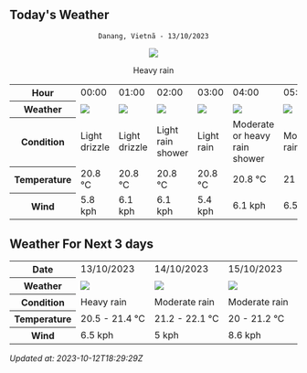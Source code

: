 ## Today's Weather
<div align="center">


`Danang, Vietnã - 13/10/2023`

<img src="https://cdn.weatherapi.com/weather/64x64/day/308.png"/>

Heavy rain

</div>


<table>
    <tr>
        <th>Hour</th>
        <td>00:00</td><td>01:00</td><td>02:00</td><td>03:00</td><td>04:00</td><td>05:00</td><td>06:00</td><td>07:00</td><td>08:00</td><td>09:00</td><td>10:00</td><td>11:00</td><td>12:00</td><td>13:00</td><td>14:00</td><td>15:00</td><td>16:00</td><td>17:00</td><td>18:00</td><td>19:00</td><td>20:00</td><td>21:00</td><td>22:00</td><td>23:00</td>
    </tr>
    <tr>
        <th>Weather</th>
        <td><img src="https://cdn.weatherapi.com/weather/64x64/night/266.png"></img></td><td><img src="https://cdn.weatherapi.com/weather/64x64/night/266.png"></img></td><td><img src="https://cdn.weatherapi.com/weather/64x64/night/353.png"></img></td><td><img src="https://cdn.weatherapi.com/weather/64x64/night/296.png"></img></td><td><img src="https://cdn.weatherapi.com/weather/64x64/night/356.png"></img></td><td><img src="https://cdn.weatherapi.com/weather/64x64/night/302.png"></img></td><td><img src="https://cdn.weatherapi.com/weather/64x64/day/356.png"></img></td><td><img src="https://cdn.weatherapi.com/weather/64x64/day/356.png"></img></td><td><img src="https://cdn.weatherapi.com/weather/64x64/day/302.png"></img></td><td><img src="https://cdn.weatherapi.com/weather/64x64/day/353.png"></img></td><td><img src="https://cdn.weatherapi.com/weather/64x64/day/356.png"></img></td><td><img src="https://cdn.weatherapi.com/weather/64x64/day/356.png"></img></td><td><img src="https://cdn.weatherapi.com/weather/64x64/day/353.png"></img></td><td><img src="https://cdn.weatherapi.com/weather/64x64/day/353.png"></img></td><td><img src="https://cdn.weatherapi.com/weather/64x64/day/296.png"></img></td><td><img src="https://cdn.weatherapi.com/weather/64x64/day/296.png"></img></td><td><img src="https://cdn.weatherapi.com/weather/64x64/day/296.png"></img></td><td><img src="https://cdn.weatherapi.com/weather/64x64/day/353.png"></img></td><td><img src="https://cdn.weatherapi.com/weather/64x64/night/353.png"></img></td><td><img src="https://cdn.weatherapi.com/weather/64x64/night/353.png"></img></td><td><img src="https://cdn.weatherapi.com/weather/64x64/night/266.png"></img></td><td><img src="https://cdn.weatherapi.com/weather/64x64/night/266.png"></img></td><td><img src="https://cdn.weatherapi.com/weather/64x64/night/266.png"></img></td><td><img src="https://cdn.weatherapi.com/weather/64x64/night/266.png"></img></td>
    </tr>
    <tr>
        <th>Condition</th>
        <td width="200px">Light drizzle</td><td width="200px">Light drizzle</td><td width="200px">Light rain shower</td><td width="200px">Light rain</td><td width="200px">Moderate or heavy rain shower</td><td width="200px">Moderate rain</td><td width="200px">Moderate or heavy rain shower</td><td width="200px">Moderate or heavy rain shower</td><td width="200px">Moderate rain</td><td width="200px">Light rain shower</td><td width="200px">Moderate or heavy rain shower</td><td width="200px">Moderate or heavy rain shower</td><td width="200px">Light rain shower</td><td width="200px">Light rain shower</td><td width="200px">Light rain</td><td width="200px">Light rain</td><td width="200px">Light rain</td><td width="200px">Light rain shower</td><td width="200px">Light rain shower</td><td width="200px">Light rain shower</td><td width="200px">Light drizzle</td><td width="200px">Light drizzle</td><td width="200px">Light drizzle</td><td width="200px">Light drizzle</td>
    </tr>
    <tr>
        <th>Temperature</th>
        <td>20.8 °C</td><td>20.8 °C</td><td>20.8 °C</td><td>20.8 °C</td><td>20.8 °C</td><td>21 °C</td><td>21 °C</td><td>21.1 °C</td><td>21.1 °C</td><td>21.3 °C</td><td>21.2 °C</td><td>21.2 °C</td><td>21.2 °C</td><td>21.4 °C</td><td>21.2 °C</td><td>21 °C</td><td>20.8 °C</td><td>20.6 °C</td><td>20.5 °C</td><td>21.1 °C</td><td>21.2 °C</td><td>21.3 °C</td><td>21.3 °C</td><td>21.2 °C</td>
    </tr>
    <tr>
        <th>Wind</th>
        <td>5.8 kph</td><td>6.1 kph</td><td>6.1 kph</td><td>5.4 kph</td><td>6.1 kph</td><td>6.5 kph</td><td>6.1 kph</td><td>5.4 kph</td><td>5.8 kph</td><td>5.4 kph</td><td>6.1 kph</td><td>6.1 kph</td><td>6.5 kph</td><td>6.1 kph</td><td>5.8 kph</td><td>5.8 kph</td><td>5.8 kph</td><td>5 kph</td><td>5.4 kph</td><td>4.7 kph</td><td>4.7 kph</td><td>4.7 kph</td><td>5.4 kph</td><td>4.3 kph</td>
    </tr>
</table>


## Weather For Next 3 days


<table>
    <tr>
        <th>Date</th>
        <td>13/10/2023</td><td>14/10/2023</td><td>15/10/2023</td>
    </tr>
    <tr>
        <th>Weather</th>
        <td><img src="https://cdn.weatherapi.com/weather/64x64/day/308.png"/></td><td><img src="https://cdn.weatherapi.com/weather/64x64/day/302.png"/></td><td><img src="https://cdn.weatherapi.com/weather/64x64/day/302.png"/></td>
    </tr>
    <tr>
        <th>Condition</th>
        <td width="200px">Heavy rain</td><td width="200px">Moderate rain</td><td width="200px">Moderate rain</td>
    </tr>
    <tr>
        <th>Temperature</th>
        <td>20.5 -  21.4 °C</td><td>21.2 -  22.1 °C</td><td>20 -  21.2 °C</td>
    </tr>
    <tr>
        <th>Wind</th>
        <td>6.5 kph</td><td>5 kph</td><td>8.6 kph</td>
    </tr>
</table>


*Updated at: 2023-10-12T18:29:29Z*